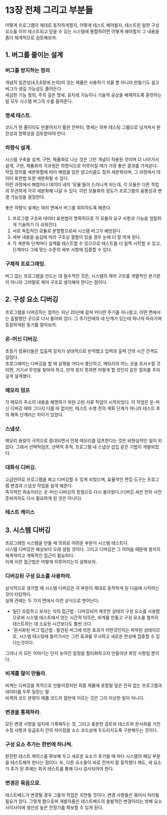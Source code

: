 # 13장 전체 그리고 부분들
어떻게 프로그램이 제대로 동작하게할지, 어떻게 테스트 해야될지, 테스트된 일련 구성요소를 이미 테스트되고 믿을 수 있는 시스템에 통합하려면 어떻게 해야할지 그 내용을 좀더 체계적으로 검토해보자.
## 1. 버그를 줄이는 설계
### 버그를 방지하는 정의
개념적 일관성(4,5,6장에 논의)이 있는 제품은 사용하기 쉬울 뿐 아니라 만들기도 쉽고 버그가 생길 가능성도 줄어든다.  
세심한 기능 정의, 주의 깊은 명세, 겉치레 기능이나 기술적 공상을 배제하도록 훈련하는 일 모두 시스템 버그의 수를 줄여준다.
### 명세 테스트.
코드가 한 줄이라도 만들어지기 훨씬 전부터, 명세는 외부 테스팅 그룹으로 넘겨져서 완전성과 명확성을 검토받아야 한다.
### 하향식 설계.
시스템 구축을 설계, 구현, 제품화로 나눈 것은 그런 개념이 적용된 것이며 더 나아가서 설계, 구현, 제품화의 각과정은 하향식으로 이루어질 때가 가장 좋은 결과를 가져온다.  
작업 정의를 세분화함에 따라 해법을 담은 알고리즘도 점차 세분화되며, 그 과정에서 데이터 표현법 또한 세분화될 수 있다.  
이런 과정에서 해법이나 데이터 내의 '모듈'들이 드러나게 되는데, 각 모듈은 다른 작업과 무관하게 각각 세분화해 나갈 수 있다. 이런 모듈화의 정도가 프로그램의 융통성과 변경 가능성을 결정한다.  

좋은 하향식 설계는 여러 면에서 버그를 회피하도록 해준다.
1. 프로그램 구조와 데이터 표현법이 명확하므로 각 모듈의 요구 사항과 기능을 엄밀하게 기술하기 더 쉬워진다.
2. 서로 독립적인 모듈로 분할함으로써 시스템 버그가 예방된다.
3. 세부 내용을 숨김에 따라 구조상 결함이 있을 경우 눈에 더 잘 띄게 된다.
4. 각 세분화 단계마다 설계를 테스트할 수 있으므로 테스트를 더 일찍 시작할 수 있고, 단계마다 그에 맞는 수준의 세부 사항에 집중할 수 있다.
### 구체적 프로그래밍.
버그 없는 프로그램을 만드는 데 필수적인 것은, 시스템의 제어 구조를 개별적인 분기문이 아니라 그야말로 제어 구조로 생각해야 한다는 점이다.

## 2. 구성 요소 디버깅
프로그램을 디버깅하는 절차는 지난 20년에 걸쳐 커다란 주기를 자나왔고, 어떤 면에서는 출발했던 곳으로 다시 돌아와 있다. 그 주기안에의 네 단계가 있는데 하나씩 따라가며 등장하게된 동기를 알아보자.  
### 온-머신 디버깅.
초창기 컴퓨터들은 입출력 장치가 상대적으로 빈약했고 입력과 출력 간의 시간 간격도 길었다.  
프로그래머는 디버깅을 할 때 실행을 어디서 중단하고, 메모리의 어느 곳을 조사ㅎ랄 것이면, 거기서 무엇을 찾아야 하고, 만약 찾지 못하면 어떻게 할 것인지 같은 절차를 주의 깊게 설계했다.  
### 메모리 덤프
각 메모리 주소의 내용을 해명하기 위한 고된 서류 작업이 시작되었다. 이 작업은 온-머신 디버깅 때와 그다지 다를 바 없지만, 테스트 수행 전의 계획 단계가 아니라 테스트 후의 해독 단계라는 차이가 있었다.
### 스냅샷.
메모리 용량이 극적으로 증대되면서 전체 메모리를 덤프한다는 것은 비현실적인 일이 되었다. 그래서 선택적덤프, 선택적 추적, 프로그램 내 스냅샷 삽입 같은 기법이 개발되었다.  
### 대화식 디버깅.
고급언어로 프로그램을 짜고 디버깅할 수 있게 되었으며, 효율적인 편집 도구는 프로그램 변경과 스냅샷 작업을 쉽게 해준다.  
즉각적인 회송이라는 온-머신 디버깅의 장점으로 다시 돌아왔다.(디버깅 세션 전의 사전 준비까지도 다시 필요하게 된 것은 아니다)  
### 테스트 케이스
## 3. 시스템 디버깅
프로그래밍 시스템을 만들 때 의외로 어려운 부분이 시스템 테스트다.  
시스템 디버깅은 예상보다 오래 걸릴 것이다. 그리고 디버깅은 그 어려움 때문에 철저히 체계적이고 계획적인 접근이 필요하다.  
이제 이런 접근법은 어떻게 이루어지는지 살펴보자.  
### 디버깅된 구성 요소를 사용하라.
상식적으로 생각할 때 시스템 디버깅은 각 부분이 제대로 동작하게 된 다음에 시작하는 것이 타당하다.  
실제 관례는 두 가지 면에서 이런 상식으로 벗어난다.
- 일단 조립하고 보자는 식의 접근법 : 디버깅되어 깨끗한 상태의 구성 요소를 사용함으로써 시스템 테스트에서 얻는 시간적 이득은, 비계를 만들고 구성 요소를 철저히 테스트하는 데 소요된 시간보다도 훨씬 크다.
- '문서화된 버그'접근법 : 발견된 버그에 의한 효과가 어떤것인지는 파악된 상태이므로, 시스템 테스팅에 들어가서는 그런 효과를 무시하고 새로운 현상에 집중할 수 있다는것이다.   

그러나 이 모든 이야기는 단지 늦어진 일정을 합리화하고자 만들어낸 희망 사항일 뿐이다.
### 비계를 많이 만들라.
비계는 디버깅을 목적으로 만들어졌지만 최종 제품에 포함될 일은 전혀 없는 프로그램과 데이터를 두루 일컫는 말.  
비계의 코드 분량이 제품 코드의 절반에 이르는 것은 그리 이상한 일이 아니다.  
### 변경을 통제하라.
모든 변경 사항을 일지에 기록해두는 것, 그리고 충분한 검토와 테스트와 문서화를 거친 수정 사항과 응급조치 간의 차이점을 소스 코드상에 두드러지도록 구분해두는 것이다.
### 구성 요소 추가는 한번에 하나씩.
완전한 테스트 케이스를 확보해 두고 새로운 요소가 추가될 때 마다 시스템의 해당 부분을 테스트해야 한다는 점이다. 또, 다른 요소들이 바로 전까지 잘 동작했다 해도, 새 요소가  추가 된 후에는 회귀 테스트를 통해 다시 검사되어야 한다. 
### 변경은 묶음으로.
테스트베드가 변경될 경우 그들의 작업은 지연될 것이다. 변경 사항들은 묶어서 처리될 필요가 았다. 그렇게 함으로써 개발자들은 테스트베드의 돌발적인 변경이라는 방해 요소 사이사이에 생산성 높은 안정기를 확보할 수 있게 된다.  
